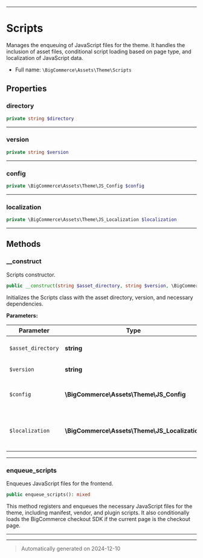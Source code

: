 ***

# Scripts

Manages the enqueuing of JavaScript files for the theme. It handles the inclusion of asset files,
conditional script loading based on page type, and localization of JavaScript data.



* Full name: `\BigCommerce\Assets\Theme\Scripts`



## Properties


### directory



```php
private string $directory
```






***

### version



```php
private string $version
```






***

### config



```php
private \BigCommerce\Assets\Theme\JS_Config $config
```






***

### localization



```php
private \BigCommerce\Assets\Theme\JS_Localization $localization
```






***

## Methods


### __construct

Scripts constructor.

```php
public __construct(string $asset_directory, string $version, \BigCommerce\Assets\Theme\JS_Config $config, \BigCommerce\Assets\Theme\JS_Localization $localization): mixed
```

Initializes the Scripts class with the asset directory, version, and necessary dependencies.






**Parameters:**

| Parameter | Type | Description |
|-----------|------|-------------|
| `$asset_directory` | **string** | The path to the plugin assets directory. |
| `$version` | **string** | The version of the asset build. |
| `$config` | **\BigCommerce\Assets\Theme\JS_Config** | The JS_Config object for configuration data. |
| `$localization` | **\BigCommerce\Assets\Theme\JS_Localization** | The JS_Localization object for localized strings. |





***

### enqueue_scripts

Enqueues JavaScript files for the frontend.

```php
public enqueue_scripts(): mixed
```

This method registers and enqueues the necessary JavaScript files for the theme, including
manifest, vendor, and plugin scripts. It also conditionally loads the BigCommerce checkout SDK
if the current page is the checkout page.










***


***
> Automatically generated on 2024-12-10
